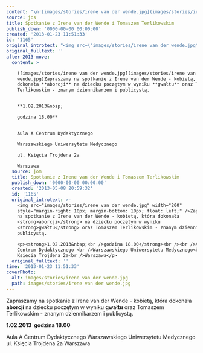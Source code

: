 ```yaml
---
content: "\n![images/stories/irene van der wende.jpg](images/stories/irene van der wende.jpg)Zapraszamy na spotkanie z Irene van der Wende - kobietą, która dokonała **aborcji** na dziecku poczętym w wyniku **gwałtu** oraz Tomaszem Terlikowskim - znanym dziennikarzem i publicystą.\n\n**1.02.2013&nbsp;\ngodzina 18.00**\n\nAula A Centrum Dydaktycznego \nWarszawskiego Uniwersytetu Medycznego\nul. Księcia Trojdena 2a\nWarszawa\n\n\n<!--CONTENT FROM OLD SERVER (jos before 2013): \n![images/stories/irene van der wende.jpg](images/stories/irene van der wende.jpg)Zapraszamy na spotkanie z Irene van der Wende - kobietą, która dokonała **aborcji** na dziecku poczętym w wyniku **gwałtu** oraz Tomaszem Terlikowskim - znanym dziennikarzem i publicystą.\r\n\n**1.02.2013&nbsp;\ngodzina 18.00**\n\nAula A Centrum Dydaktycznego \nWarszawskiego Uniwersytetu Medycznego\nul. Księcia Trojdena 2a\nWarszawa\n\n-->"
source: jos
title: Spotkanie z Irene van der Wende i Tomaszem Terlikowskim
publish_down: '0000-00-00 00:00:00'
created: '2013-01-23 11:51:33'
id: '1165'
original_introtext: "<img src=\"images/stories/irene van der wende.jpg\" width=\"200\" style=\"margin-right: 10px; margin-bottom: 10px; float: left;\" />Zapraszamy na spotkanie z Irene van der Wende - kobietą, która dokonała <strong>aborcji</strong> na dziecku poczętym w wyniku <strong>gwałtu</strong> oraz Tomaszem Terlikowskim - znanym dziennikarzem i publicystą.\r\n<p><strong>1.02.2013&nbsp;<br />godzina 18.00</strong><br /><br />Aula A Centrum Dydaktycznego <br />Warszawskiego Uniwersytetu Medycznego<br />ul. Księcia Trojdena 2a<br />Warszawa</p>"
original_fulltext: ''
after-2013-move:
  content: >

    ![images/stories/irene van der wende.jpg](images/stories/irene van der
    wende.jpg)Zapraszamy na spotkanie z Irene van der Wende - kobietą, która
    dokonała **aborcji** na dziecku poczętym w wyniku **gwałtu** oraz Tomaszem
    Terlikowskim - znanym dziennikarzem i publicystą.


    **1.02.2013&nbsp;

    godzina 18.00**


    Aula A Centrum Dydaktycznego 

    Warszawskiego Uniwersytetu Medycznego

    ul. Księcia Trojdena 2a

    Warszawa
  source: jom
  title: Spotkanie z Irene van der Wende i Tomaszem Terlikowskim
  publish_down: '0000-00-00 00:00:00'
  created: '2013-05-08 20:59:32'
  id: '1165'
  original_introtext: >-
    <img src="images/stories/irene van der wende.jpg" width="200"
    style="margin-right: 10px; margin-bottom: 10px; float: left;" />Zapraszamy
    na spotkanie z Irene van der Wende - kobietą, która dokonała
    <strong>aborcji</strong> na dziecku poczętym w wyniku
    <strong>gwałtu</strong> oraz Tomaszem Terlikowskim - znanym dziennikarzem i
    publicystą.

    <p><strong>1.02.2013&nbsp;<br />godzina 18.00</strong><br /><br />Aula A
    Centrum Dydaktycznego <br />Warszawskiego Uniwersytetu Medycznego<br />ul.
    Księcia Trojdena 2a<br />Warszawa</p>
  original_fulltext: ''
time: '2013-01-23 11:51:33'
coverPhoto:
  alt: images/stories/irene van der wende.jpg
  path: images/stories/irene van der wende.jpg
---
```

Zapraszamy na spotkanie z Irene van der Wende - kobietą, która dokonała **aborcji** na dziecku poczętym w wyniku **gwałtu** oraz Tomaszem Terlikowskim - znanym dziennikarzem i publicystą.

**1.02.2013&nbsp;
godzina 18.00**

Aula A Centrum Dydaktycznego 
Warszawskiego Uniwersytetu Medycznego
ul. Księcia Trojdena 2a
Warszawa


<!--CONTENT FROM OLD SERVER (jos before 2013): 
Zapraszamy na spotkanie z Irene van der Wende - kobietą, która dokonała **aborcji** na dziecku poczętym w wyniku **gwałtu** oraz Tomaszem Terlikowskim - znanym dziennikarzem i publicystą.

**1.02.2013&nbsp;
godzina 18.00**

Aula A Centrum Dydaktycznego 
Warszawskiego Uniwersytetu Medycznego
ul. Księcia Trojdena 2a
Warszawa

-->

<!--{{json:{"created_date":"2013-01-23 11:51:33","publish_down":"0000-00-00 00:00:00","id":"1165"}}}-->